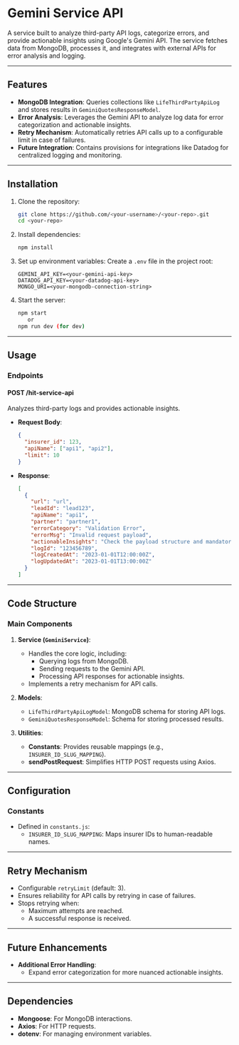 # Gemini Service API

A service built to analyze third-party API logs, categorize errors, and provide actionable insights using Google's Gemini API. The service fetches data from MongoDB, processes it, and integrates with external APIs for error analysis and logging.

---

## **Features**

- **MongoDB Integration**: Queries collections like `LifeThirdPartyApiLog` and stores results in `GeminiQuotesResponseModel`.
- **Error Analysis**: Leverages the Gemini API to analyze log data for error categorization and actionable insights.
- **Retry Mechanism**: Automatically retries API calls up to a configurable limit in case of failures.
- **Future Integration**: Contains provisions for integrations like Datadog for centralized logging and monitoring.

---

## **Installation**

1. Clone the repository:
   ```bash
   git clone https://github.com/<your-username>/<your-repo>.git
   cd <your-repo>
   ```

2. Install dependencies:
   ```bash
   npm install
   ```

3. Set up environment variables:
   Create a `.env` file in the project root:
   ```plaintext
   GEMINI_API_KEY=<your-gemini-api-key>
   DATADOG_API_KEY=<your-datadog-api-key>
   MONGO_URI=<your-mongodb-connection-string>
   ```

4. Start the server:
   ```bash
   npm start
      or
   npm run dev (for dev)
   ```

---

## **Usage**

### **Endpoints**

#### **POST /hit-service-api**
Analyzes third-party logs and provides actionable insights.

- **Request Body**:
  ```json
  {
    "insurer_id": 123,
    "apiName": ["api1", "api2"],
    "limit": 10
  }
  ```

- **Response**:
  ```json
  [
    {
      "url": "url",
      "leadId": "lead123",
      "apiName": "api1",
      "partner": "partner1",
      "errorCategory": "Validation Error",
      "errorMsg": "Invalid request payload",
      "actionableInsights": "Check the payload structure and mandatory fields.",
      "logId": "123456789",
      "logCreatedAt": "2023-01-01T12:00:00Z",
      "logUpdatedAt": "2023-01-01T13:00:00Z"
    }
  ]
  ```

---

## **Code Structure**

### **Main Components**

1. **Service (`GeminiService`)**:
   - Handles the core logic, including:
     - Querying logs from MongoDB.
     - Sending requests to the Gemini API.
     - Processing API responses for actionable insights.
   - Implements a retry mechanism for API calls.

2. **Models**:
   - `LifeThirdPartyApiLogModel`: MongoDB schema for storing API logs.
   - `GeminiQuotesResponseModel`: Schema for storing processed results.

3. **Utilities**:
   - **Constants**: Provides reusable mappings (e.g., `INSURER_ID_SLUG_MAPPING`).
   - **sendPostRequest**: Simplifies HTTP POST requests using Axios.

---

## **Configuration**

### **Constants**

- Defined in `constants.js`:
  - `INSURER_ID_SLUG_MAPPING`: Maps insurer IDs to human-readable names.

---

## **Retry Mechanism**

- Configurable `retryLimit` (default: 3).
- Ensures reliability for API calls by retrying in case of failures.
- Stops retrying when:
  - Maximum attempts are reached.
  - A successful response is received.

---

## **Future Enhancements**

- **Additional Error Handling**:
  - Expand error categorization for more nuanced actionable insights.

---

## **Dependencies**

- **Mongoose**: For MongoDB interactions.
- **Axios**: For HTTP requests.
- **dotenv**: For managing environment variables.
